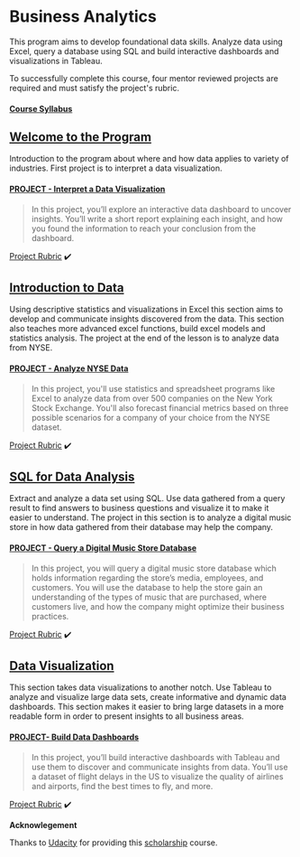 # Business Analytics

This program aims to develop foundational data skills. Analyze data using Excel, query a database using SQL and build interactive dashboards and visualizations in Tableau.

To successfully complete this course, four mentor reviewed projects are required and must satisfy the project's rubric.


#### [Course Syllabus](https://d20vrrgs8k4bvw.cloudfront.net/documents/en-US/Business+Analytics+Nanodegree+Program+Syllabus+2.0.pdf)


## [Welcome to the Program](#)

Introduction to the program about where and how data applies to variety of industries. First project is to interpret a data visualization.

#### [PROJECT - Interpret a Data Visualization](Welcome-to-the-Nanodegree-Program/README.md)

>In this project, you’ll explore an interactive data dashboard to uncover insights. You’ll write a short report explaining each insight, and how you found the information to reach your conclusion from the dashboard.

[Project Rubric](Welcome-to-the-Nanodegree-Program/rubric1.pdf) :heavy_check_mark:


## [Introduction to Data](Introduction-to-Data/README.md)

Using descriptive statistics and visualizations in Excel this section aims to develop and communicate insights discovered from the data. This section also teaches more advanced excel functions, build excel models and statistics analysis. The project at the end of the lesson is to analyze data from NYSE.


#### [PROJECT - Analyze NYSE Data](Introduction-to-Data/L9-Project-Analyze-NYSE-Data/README.md)

>In this project, you'll use statistics and spreadsheet programs like Excel to analyze data from over 500 companies on the New York Stock Exchange. You'll also forecast financial metrics based on three possible scenarios for a company of your choice from the NYSE dataset.

[Project Rubric](Introduction-to-Data/L9-Project-Analyze-NYSE-Data/Misc/rubric2.pdf) :heavy_check_mark:

## [SQL for Data Analysis](SQL-for-Data-Analysis/README.md)

Extract and analyze a data set using SQL. Use data gathered from a query result to find answers to business questions and visualize it to make it easier to understand. The project in this section is to analyze a digital music store in how data gathered from their database may help the company.

#### [PROJECT - Query a Digital Music Store Database](SQL-for-Data-Analysis/L4-Project-Query-Music-Store/README.md)

>In this project, you will query a digital music store database which holds information regarding the store’s media, employees, and customers. You will use the database to help the store gain an understanding of the types of music that are purchased, where customers live, and how the company might optimize their business practices.

[Project Rubric](SQL-for-Data-Analysis/L4-Project-Query-Music-Store/Misc/rubric3.pdf) :heavy_check_mark:


## [Data Visualization](Data-Visualization/README.md)
This section takes data visualizations to another notch. Use Tableau to analyze and visualize large data sets, create informative and dynamic data dashboards. This section makes it easier to bring large datasets in a more readable form in order to present insights to all business areas.

#### [PROJECT- Build Data Dashboards](Data-Visualization/L5-Project-Build-Data-Dashboard/README.md)

>In this project, you’ll build interactive dashboards with Tableau and use them to discover and communicate insights from data. You’ll use a dataset of flight delays in the US to visualize the quality of airlines and airports, find the best times to fly, and more.

[Project Rubric](Data-Visualization/L5-Project-Build-Data-Dashboard/Misc/rubric4.pdf) :heavy_check_mark:


**Acknowlegement**

Thanks to [Udacity](https://www.udacity.com/) for providing this [scholarship](Welcome-to-the-Nanodegree-Program/scholarship.pdf) course.
